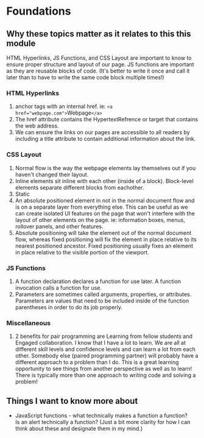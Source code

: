 # Foundations  

## Why these topics matter as it relates to this this module  

HTML Hyperlinks, JS Functions, and CSS Layout are important to know to ensure proper structure and layout of our page. JS functions are important as they are reusable blocks of code. (It's better to write it once and call it later than to have to write the same code block multiple times!)  

### HTML Hyperlinks  

1. anchor tags with an internal href. ie: `<a href="webpage.com">`Webpage`</a>`  
2. The href attribute contains the HypertextRefrence or target that contains the web address.  
3. We can ensure the links on our pages are accessible to all readers by including a title attribute to contain additional information about the link.

### CSS Layout  

1. Normal flow is the way the webpage elements lay themselves out if you haven't changed their layout.  
2. Inline elements sit inline with each other (inside of a block).  Block-level elements separate different blocks from eachother.  
3. Static  
4. An absolute positioned element in not in the normal document flow and is on a separate layer from everything else. This can be useful as we can create isolated UI features on the page that won't interfere with the layout of other elements on the page. ie: information boxes, menus, rollover panels, and other features.  
5. Absolute positioning will take the element out of the normal document flow, whereas fixed positioning will fix the element in place relative to its nearest positioned ancestor. Fixed positioning usually fixes an element in place relative to the visible portion of the viewport.  

### JS Functions  

1. A function declaration declares a function for use later. A function invocation calls a function for use.  
2. Parameters are sometimes called arguments, properties, or attributes. Parameters are values that need to be included inside of the function parentheses in order to do its job properly.  

### Miscellaneous

1. 2 benefits for pair programming are Learning from fellow students and Engaged collaboration. I know that I have a lot to learn. We are all at different skill levels and confidence levels and can learn a lot from each other. Somebody else (paired programming partner) will probably have a different approach to a problem than I do. This is a great learning opportunity to see things from another perspective as well as to learn! There is typically more than one approach to writing code and solving a problem!  

## Things I want to know more about  

- JavaScript functions - what technically makes a function a function?  
    Is an alert technically a function? (Just a bit more clarity for how I can think about these and designate them in my mind.)
